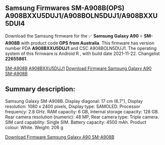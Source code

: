 <h2>Samsung Firmwares SM-A908B(OPS) A908BXXU5DUJ1/A908BOLN5DUJ1/A908BXXU5DUI4</h2>
Download the Samsung firmware for the ✅ <strong>Samsung Galaxy A90 </strong> ⭐ <strong>SM-A908B</strong> with product code <strong>OPS</strong> <strong> from Australia</strong>. This firmware has version number PDA <strong>A908BXXU5DUJ1</strong> and CSC A908BOLN5DUJ1. The operating system of this firmware is Android R , with build date 2021-11-22. Changelist <strong>22655861</strong>.


[SM-A908B](https://samfirm.shop/samsung/model/SM-A908B)
[A908BXXU5DUJ1](https://samfirm.shop/samsung/pda/A908BXXU5DUJ1)
[Download Firmware Samsung Galaxy A90 SM-A908B](https://samfirm.shop/samsung/firmware/477881)
<h2>Summary description:</h2>
<p>Samsung Galaxy SM-A908B. Display diagonal: 17 cm (6.7"), Display resolution: 1080 x 2400 pixels, Display type: SAMOLED. Processor frequency: 2.8 GHz. RAM capacity: 6 GB, Internal storage capacity: 128 GB. Rear camera resolution (numeric): 48 MP, Rear camera type: Triple camera. SIM card capability: Single SIM. Battery capacity: 4500 mAh. Product colour: White. Weight: 206 g</p>


[Download Firmware Samsung Galaxy A90 SM-A908B](https://samfirm.shop/samsung/firmware/477881)
